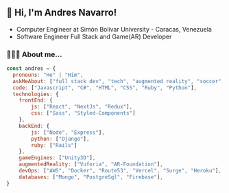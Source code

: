 <h2> 👋 Hi, I'm Andres Navarro!</h2>

- Computer Engineer at Simón Bolívar University - Caracas, Venezuela
- Software Engineer Full Stack and Game(AR) Developer

### 👨🏻‍💻 About me...  

```javascript
const andres = {
  pronouns: "He" | "Him",
  askMeAbout: ["full stack dev", "tech", "augmented reality", "soccer", "hiking", "books"],
  code: ["Javascript", "C#", "HTML", "CSS", "Ruby", "Python"],
  technologies: {
    frontEnd: {
        js: ["React", "NextJs", "Redux"],
        css: ["Sass", "Styled-Components"]
    },
    backEnd: {
        js: ["Node", "Express"],
        python: ["Django"],
        ruby: ["Rails"]
    },
    gameEngines: ["Unity3D"],
    augmentedReality: ["Vuforia", "AR-Foundation"],
    devOps: ["AWS", "Docker", "Route53", "Vercel", "Surge", "Heroku"],
    databases: ["Mongo", "PostgreSql", "Firebase"],
}
```
